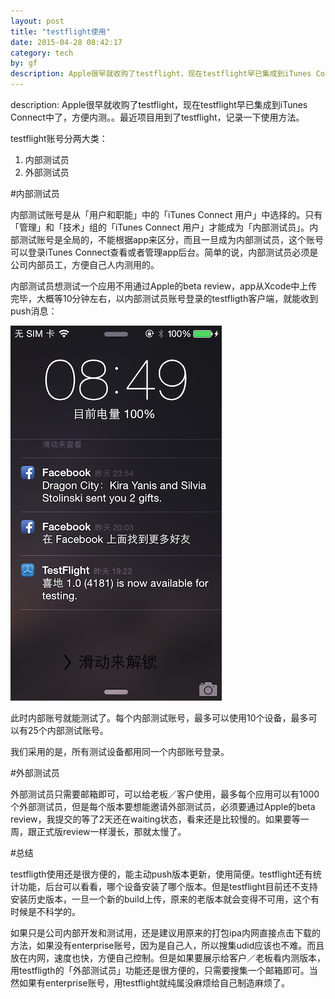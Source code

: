 ```yaml
---
layout: post
title: "testflight使用"
date: 2015-04-28 08:42:17
category: tech
by: gf
description: Apple很早就收购了testflight，现在testflight早已集成到iTunes Connect中了，方便内测。
---
```

description: Apple很早就收购了testflight，现在testflight早已集成到iTunes Connect中了，方便内测。。最近项目用到了testflight，记录一下使用方法。

testflight账号分两大类：

1. 内部测试员 
2. 外部测试员

#内部测试员 

内部测试账号是从「用户和职能」中的「iTunes Connect 用户」中选择的。只有「管理」和「技术」组的「iTunes Connect 用户」才能成为「内部测试员」。内部测试账号是全局的，不能根据app来区分，而且一旦成为内部测试员，这个账号可以登录iTunes Connect查看或者管理app后台。简单的说，内部测试员必须是公司内部员工，方便自己人内测用的。

内部测试员想测试一个应用不用通过Apple的beta review，app从Xcode中上传完毕，大概等10分钟左右，以内部测试员账号登录的testfligth客户端，就能收到push消息：

![testflight 收到push消息](/images/tf-push.png)

此时内部账号就能测试了。每个内部测试账号，最多可以使用10个设备，最多可以有25个内部测试账号。

我们采用的是，所有测试设备都用同一个内部账号登录。

#外部测试员

外部测试员只需要邮箱即可，可以给老板／客户使用，最多每个应用可以有1000个外部测试员，但是每个版本要想能邀请外部测试员，必须要通过Apple的beta review，我提交的等了2天还在waiting状态，看来还是比较慢的。如果要等一周，跟正式版review一样漫长，那就太慢了。

#总结

testfligth使用还是很方便的，能主动push版本更新，使用简便。testflight还有统计功能，后台可以看看，哪个设备安装了哪个版本。但是testflight目前还不支持安装历史版本，一旦一个新的build上传，原来的老版本就会变得不可用，这个有时候是不科学的。

如果只是公司内部开发和测试用，还是建议用原来的打包ipa内网直接点击下载的方法，如果没有enterprise账号，因为是自己人，所以搜集udid应该也不难。而且放在内网，速度也快，方便自己控制。但是如果要展示给客户／老板看内测版本，用testfligth的「外部测试员」功能还是很方便的，只需要搜集一个邮箱即可。当然如果有enterprise账号，用testflight就纯属没麻烦给自己制造麻烦了。

